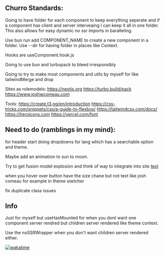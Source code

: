 ## Churro Standards:

Going to have folder for each component to keep everything seperate and if a component has client and server interveaing I can keep it all in one folder. This also allows for easy dynamic no ssr imports in baralleling.

Use bun run add COMPONENT_NAME to create a new component in a folder. Use --dir for having folder in places like Context.

Hooks are useComponent.hook.js

Going to use bun and turbopack to bleed irresponsibly

Going to try to make most components and utils by myself for like tailwindMerge and drop

Sites as rolemodels:
https://nextjs.org
https://turbo.build/pack
https://www.joshwcomeau.com

Tools:
https://create.t3.gg/en/introduction
https://css-tricks.com/snippets/css/a-guide-to-flexbox/
https://tailwindcss.com/docs/
https://heroicons.com
https://vercel.com/font

## Need to do (ramblings in my mind):

for header start doing dropdowns for lang which has a searchable option and theme.

Maybe add an animation to sun to moon.

Try to get fusion model explosion and think of way to integrate into site [text](https://www.youtube.com/watch?v=MrIEddahJM8)

when you hover over button have the size chane but not text like josh comeau for example in theme siwtcher

fix duplicate class issues

## Info

Just for myself but useHasMounted for when you dont want one component server rendred but children server rendered like theme context.

Use the noSSRWrapper when you don't want children server rendered either.

[![wakatime](https://wakatime.com/badge/github/ChurroC/robotics.svg)](https://wakatime.com/badge/github/ChurroC/robotics)
